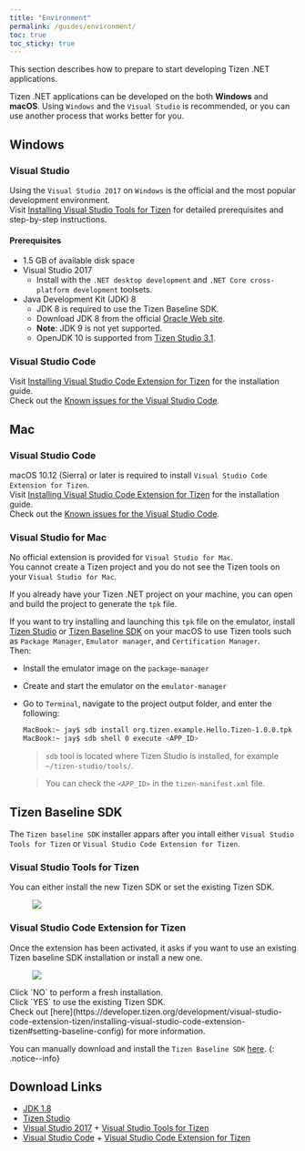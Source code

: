 ```yaml
---
title: "Environment"
permalink: /guides/environment/
toc: true
toc_sticky: true
---
```


This section describes how to prepare to start developing Tizen .NET applications.

Tizen .NET applications can be developed on the both **Windows** and **macOS**. Using `Windows` and the `Visual Studio` is recommended, or you can use another process that works better for you.

## Windows
### Visual Studio
Using the `Visual Studio 2017` on `Windows` is the official and the most popular development environment.<br/>
Visit [Installing Visual Studio Tools for Tizen](https://developer.tizen.org/development/visual-studio-tools-tizen/installing-visual-studio-tools-tizen) for detailed prerequisites and step-by-step instructions. <br/>

#### Prerequisites
- 1.5 GB of available disk space
- Visual Studio 2017
  - Install with the `.NET desktop development` and `.NET Core cross-platform development` toolsets.
- Java Development Kit (JDK) 8
  - JDK 8 is required to use the Tizen Baseline SDK. 
  - Download JDK 8 from the official [Oracle Web site](https://www.oracle.com/technetwork/java/javase/downloads/index.html).
  - **Note**: JDK 9 is not yet supported.
  - OpenJDK 10 is supported from [Tizen Studio 3.1](https://developer.tizen.org/development/tizen-studio/download/release-notes).


### Visual Studio Code
Visit [Installing Visual Studio Code Extension for Tizen](https://developer.tizen.org/development/visual-studio-code-extension-tizen/installing-visual-studio-code-extension-tizen) for the installation guide.<br/>
Check out the [Known issues for the Visual Studio Code]({{site.url}}{{site.baseurl}}/issues/wearable/tools-vscode/).

## Mac
### Visual Studio Code
macOS 10.12 (Sierra) or later is required to install `Visual Studio Code Extension for Tizen`. <br/>
Visit [Installing Visual Studio Code Extension for Tizen](https://developer.tizen.org/development/visual-studio-code-extension-tizen/installing-visual-studio-code-extension-tizen) for the installation guide.<br/>
Check out the [Known issues for the Visual Studio Code]({{site.url}}{{site.baseurl}}/issues/wearable/tools-vscode/).

### Visual Studio for Mac
No official extension is provided for `Visual Studio for Mac`. <br/>
You cannot create a Tizen project and you do not see the Tizen tools on your `Visual Studio for Mac`.<br/>

If you already have your Tizen .NET project on your machine, you can open and build the project to generate the `tpk` file.

If you want to try installing and launching this `tpk` file on the emulator, install [Tizen Studio](https://developer.tizen.org/development/tizen-studio/download) or [Tizen Baseline SDK]({{site.url}}{{site.baseurl}}/guides/environment#tizen-baseline-sdk) on your macOS to use  Tizen tools such as `Package Manager`, `Emulator manager`, and `Certification Manager`.<br/>
Then:
- Install the emulator image on the `package-manager`
- Create and start the emulator on the `emulator-manager`
- Go to `Terminal`, navigate to the project output folder, and enter the following:

    ```sh
    MacBook:~ jay$ sdb install org.tizen.example.Hello.Tizen-1.0.0.tpk
    MacBook:~ jay$ sdb shell 0 execute <APP_ID>
    ```
    > `sdb` tool is located where Tizen Studio is installed, for example `~/tizen-studio/tools/`.
    
    > You can check the `<APP_ID>` in the `tizen-manifest.xml` file.


## Tizen Baseline SDK
The `Tizen baseline SDK` installer appars after you intall either `Visual Studio Tools for Tizen` or `Visual Studio Code Extension for Tizen`.

### Visual Studio Tools for Tizen
You can either install the new Tizen SDK or set the existing Tizen SDK.
<figure>
    <img src="{{site.url}}{{site.baseurl}}/assets/images/guides/install_tizensdk_vs.png">
</figure>


### Visual Studio Code Extension for Tizen
Once the extension has been activated, it asks if you want to use an existing Tizen baseline SDK installation or install a new one.<br/>
<figure>
    <img src="{{site.url}}{{site.baseurl}}/assets/images/guides/install_tizensdk_code.png">
</figure>
Click `NO` to perform a fresh installation.<br/>
Click `YES` to use the existing Tizen SDK.<br/>
Check out [here](https://developer.tizen.org/development/visual-studio-code-extension-tizen/installing-visual-studio-code-extension-tizen#setting-baseline-config) for more information.

You can manually download and install the `Tizen Baseline SDK` [here](http://download.tizen.org/sdk/Installer/Latest).
{: .notice--info}


## Download Links

 + [JDK 1.8](https://www.oracle.com/technetwork/java/javase/downloads/jdk8-downloads-2133151.html)
 + [Tizen Studio](https://developer.tizen.org/development/tizen-studio/download)
 + [Visual Studio 2017](https://visualstudio.microsoft.com/downloads/)   +   [Visual Studio Tools for Tizen](https://developer.tizen.org/development/visual-studio-tools-tizen/installing-visual-studio-tools-tizen#install) 
 + [Visual Studio Code](https://code.visualstudio.com/download)  +   [Visual Studio Code Extension for Tizen](https://developer.tizen.org/development/visual-studio-code-extension-tizen/installing-visual-studio-code-extension-tizen)
